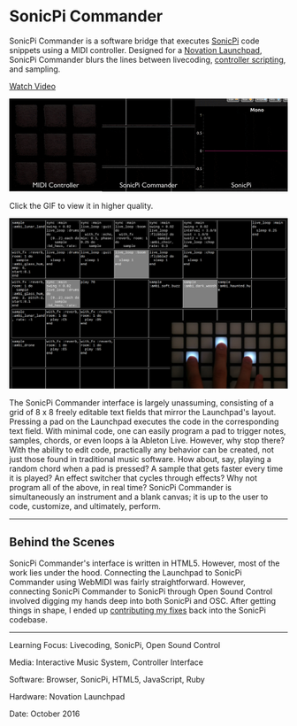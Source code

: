 # SonicPi Commander

SonicPi Commander is a software bridge that executes [SonicPi](http://sonic-pi.net/) code snippets using a MIDI controller. Designed for a [Novation Launchpad](https://us.novationmusic.com/launch/launchpad), SonicPi Commander blurs the lines between livecoding, [controller scripting](https://rbnrpi.wordpress.com/2016/04/01/a-completely-different-way-to-use-sonic-pi-with-a-midi-controller/), and sampling.

[Watch Video](https://www.youtube.com/watch?v=BRSSNtuW618)

![](SonicPiCommanderSummary.gif)

Click the GIF to view it in higher quality.

![](SonicPiCommanderInterface.png)

The SonicPi Commander interface is largely unassuming, consisting of a grid of 8 x 8 freely editable text fields that mirror the Launchpad's layout. Pressing a pad on the Launchpad executes the code in the corresponding text field. With minimal code, one can easily program a pad to trigger notes, samples, chords, or even loops à la Ableton Live. However, why stop there? With the ability to edit code, practically any behavior can be created, not just those found in traditional music software. How about, say, playing a random chord when a pad is pressed? A sample that gets faster every time it is played? An effect switcher that cycles through effects? Why not program all of the above, in real time? SonicPi Commander is simultaneously an instrument and a blank canvas; it is up to the user to code, customize, and ultimately, perform.

---

## Behind the Scenes

SonicPi Commander's interface is written in HTML5. However, most of the work lies under the hood. Connecting the Launchpad to SonicPi Commander using WebMIDI was fairly straightforward. However, connecting SonicPi Commander to SonicPi through Open Sound Control involved digging my hands deep into both SonicPi and OSC. After getting things in shape, I ended up [contributing my fixes](https://github.com/samaaron/sonic-pi/commit/37e7876dc577dd3e70342ffd5e10c835ec4899d1) back into the SonicPi codebase.

---

Learning Focus: Livecoding, SonicPi, Open Sound Control

Media: Interactive Music System, Controller Interface

Software: Browser, SonicPi, HTML5, JavaScript, Ruby

Hardware: Novation Launchpad

Date: October 2016
